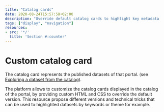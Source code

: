 ```yaml
---
title: "Catalog cards"
date: 2020-08-24T15:57:58+02:00
description: "Override default catalog cards to highlight key metadata for your business"
tags: ["display", "navigation"]
resources:
- src: '*/'
  title: 'Section #:counter'
---
```


# Custom catalog card
 
The catalog card represents the published datasets of that portal. (see [Exploring a dataset from the catalog](https://help.opendatasoft.com/platform/en/exploring_catalog_and_datasets/01_navigating_the_catalog/catalog.html#exploring-dataset)).

The platform allows to customize the catalog cards displayed in the catalog of the portal, by providing custom HTML and CSS to override the default version. 
This resource propose different versions and technical tricks that can be used to highlighted datasets by keywords or theme for example.